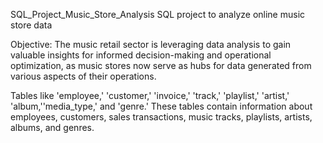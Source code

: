SQL_Project_Music_Store_Analysis
SQL project to analyze online music store data

Objective:
The music retail sector is leveraging data analysis to gain valuable insights for informed decision-making and operational optimization, as music stores now serve as hubs for data generated from various aspects of their operations.

Tables like 'employee,' 'customer,' 'invoice,' 'track,' 'playlist,' 'artist,' 'album,''media_type,' and 'genre.' These tables contain information about employees, customers, sales transactions, music tracks, playlists, artists, albums, and genres.
